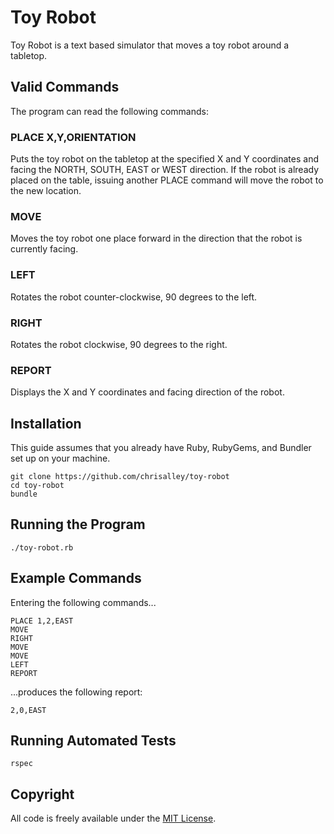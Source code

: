 Toy Robot
=========

Toy Robot is a text based simulator that moves a toy robot around a tabletop.


Valid Commands
--------------

The program can read the following commands:

### PLACE X,Y,ORIENTATION

Puts the toy robot on the tabletop at the specified X and Y coordinates and
facing the NORTH, SOUTH, EAST or WEST direction. If the robot is already placed
on the table, issuing another PLACE command will move the robot to the new
location.

### MOVE

Moves the toy robot one place forward in the direction that the robot is
currently facing.

### LEFT

Rotates the robot counter-clockwise, 90 degrees to the left.

### RIGHT

Rotates the robot clockwise, 90 degrees to the right.

### REPORT

Displays the X and Y coordinates and facing direction of the robot.

Installation
------------

This guide assumes that you already have Ruby, RubyGems, and Bundler set up on
your machine.

```
git clone https://github.com/chrisalley/toy-robot
cd toy-robot
bundle
```

Running the Program
-------------------

`./toy-robot.rb`

Example Commands
----------------

Entering the following commands...

```
PLACE 1,2,EAST
MOVE
RIGHT
MOVE
MOVE
LEFT
REPORT
```

...produces the following report:

`2,0,EAST`


Running Automated Tests
-----------------------

`rspec`

Copyright
---------

All code is freely available under the [MIT License](LICENSE).
